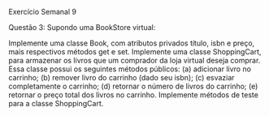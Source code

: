 Exercício Semanal 9

Questão 3: Supondo uma BookStore virtual: 

Implemente uma classe Book, com atributos privados título, isbn e preço, mais respectivos métodos get e set. 
Implemente uma classe ShoppingCart, para armazenar os livros que um comprador da loja virtual deseja comprar. Essa classe possui os seguintes métodos públicos: (a) adicionar livro no carrinho; (b) remover livro do carrinho (dado seu isbn); (c) esvaziar completamente o carrinho; (d) retornar o número de livros do carrinho; (e) retornar o preço total dos livros no carrinho. 
Implemente métodos de teste para a classe ShoppingCart.

